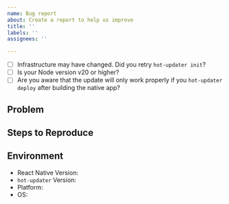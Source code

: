 ```yaml
---
name: Bug report
about: Create a report to help us improve
title: ''
labels: ''
assignees: ''

---
```


- [ ] Infrastructure may have changed. Did you retry `hot-updater init`?
- [ ] Is your Node version v20 or higher?
- [ ] Are you aware that the update will only work properly if you `hot-updater deploy` after building the native app?

## Problem

## Steps to Reproduce

## Environment
- React Native Version: <!-- 0.72.6 -->
- `hot-updater` Version: 
- Platform: <!-- ios, android, both -->
- OS: <!-- Windows, macos -->
